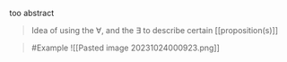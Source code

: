 too abstract
> Idea of using the ∀, and the ∃ to describe certain [[proposition(s)]]

>	#Example 
>	![[Pasted image 20231024000923.png]]